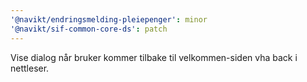 ```yaml
---
'@navikt/endringsmelding-pleiepenger': minor
'@navikt/sif-common-core-ds': patch
---
```


Vise dialog når bruker kommer tilbake til velkommen-siden vha back i nettleser.
